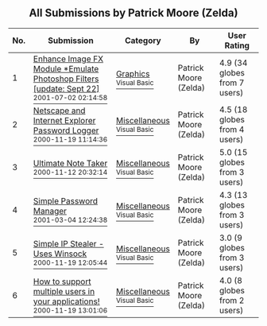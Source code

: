 ﻿<div align="center">

## All Submissions by Patrick Moore \(Zelda\)

</div>

No.  | Submission | Category | By   | User Rating
---- | ---------- | -------- | ---- | -----------
1 | [Enhance Image FX Module \*Emulate Photoshop Filters \[update: Sept 22\]<br /><sup>2001-07-02 02:14:58</sup>](https://github.com/Planet-Source-Code/patrick-moore-zelda-enhance-image-fx-module-emulate-photoshop-filters-update-sept-22__1-22970) | [Graphics<br /><sup>Visual Basic</sup>](../ByCategory/graphics__1-46.md) | Patrick Moore \(Zelda\) | 4.9 (34 globes from 7 users)
2 | [Netscape and Internet Explorer Password Logger<br /><sup>2000-11-19 11:14:36</sup>](https://github.com/Planet-Source-Code/patrick-moore-zelda-netscape-and-internet-explorer-password-logger__1-12942) | [Miscellaneous<br /><sup>Visual Basic</sup>](../ByCategory/miscellaneous__1-1.md) | Patrick Moore \(Zelda\) | 4.5 (18 globes from 4 users)
3 | [Ultimate Note Taker<br /><sup>2000-11-12 20:32:14</sup>](https://github.com/Planet-Source-Code/patrick-moore-zelda-ultimate-note-taker__1-12749) | [Miscellaneous<br /><sup>Visual Basic</sup>](../ByCategory/miscellaneous__1-1.md) | Patrick Moore \(Zelda\) | 5.0 (15 globes from 3 users)
4 | [Simple Password Manager<br /><sup>2001-03-04 12:24:38</sup>](https://github.com/Planet-Source-Code/patrick-moore-zelda-simple-password-manager__1-22984) | [Miscellaneous<br /><sup>Visual Basic</sup>](../ByCategory/miscellaneous__1-1.md) | Patrick Moore \(Zelda\) | 4.3 (13 globes from 3 users)
5 | [Simple IP Stealer \- Uses Winsock<br /><sup>2000-11-19 12:05:44</sup>](https://github.com/Planet-Source-Code/patrick-moore-zelda-simple-ip-stealer-uses-winsock__1-12943) | [Miscellaneous<br /><sup>Visual Basic</sup>](../ByCategory/miscellaneous__1-1.md) | Patrick Moore \(Zelda\) | 3.0 (9 globes from 3 users)
6 | [How to support multiple users in your applications\!<br /><sup>2000-11-19 13:01:06</sup>](https://github.com/Planet-Source-Code/patrick-moore-zelda-how-to-support-multiple-users-in-your-applications__1-12951) | [Miscellaneous<br /><sup>Visual Basic</sup>](../ByCategory/miscellaneous__1-1.md) | Patrick Moore \(Zelda\) | 4.0 (8 globes from 2 users)
